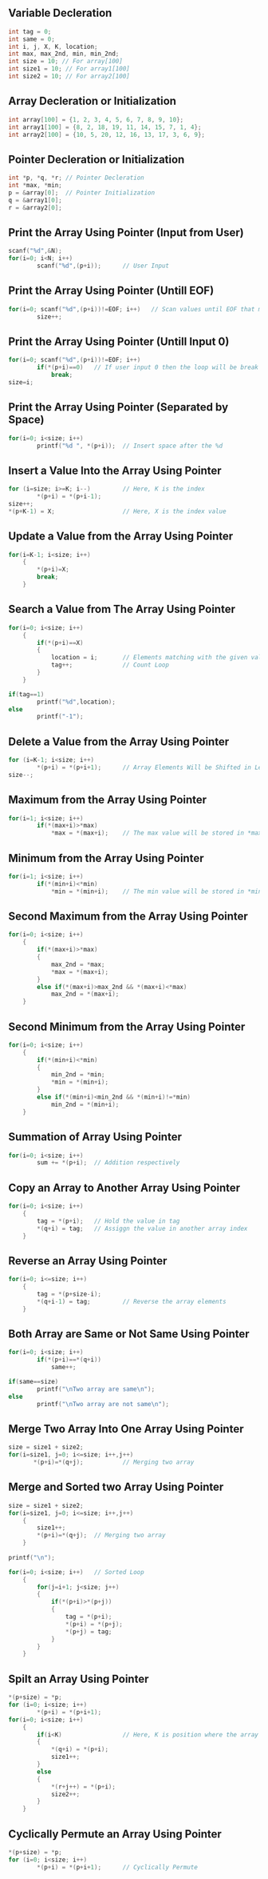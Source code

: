 
## Variable Decleration
```c
int tag = 0;
int same = 0;
int i, j, X, K, location;
int max, max_2nd, min, min_2nd;
int size = 10; // For array[100]
int size1 = 10; // For array1[100]
int size2 = 10; // For array2[100]
```
## Array Decleration or Initialization
```c
int array[100] = {1, 2, 3, 4, 5, 6, 7, 8, 9, 10};
int array1[100] = {8, 2, 18, 19, 11, 14, 15, 7, 1, 4};
int array2[100] = {10, 5, 20, 12, 16, 13, 17, 3, 6, 9};
```
## Pointer Decleration or Initialization
```c
int *p, *q, *r; // Pointer Decleration
int *max, *min;
p = &array[0];  // Pointer Initialization
q = &array1[0];
r = &array2[0];
```
## Print the Array Using Pointer (Input from User)
```c
scanf("%d",&N);
for(i=0; i<N; i++)
        scanf("%d",(p+i));      // User Input
```
## Print the Array Using Pointer (Untill EOF)
```c
for(i=0; scanf("%d",(p+i))!=EOF; i++)   // Scan values until EOF that means until pressed ctrl+Z
        size++;
```
## Print the Array Using Pointer (Untill Input 0)
```c
for(i=0; scanf("%d",(p+i))!=EOF; i++)
        if(*(p+i)==0)   // If user input 0 then the loop will be break
            break;
size=i;
```
## Print the Array Using Pointer (Separated by Space)
```c
for(i=0; i<size; i++)
        printf("%d ", *(p+i));  // Insert space after the %d
```
## Insert a Value Into the Array Using Pointer
```c
for (i=size; i>=K; i--)         // Here, K is the index
        *(p+i) = *(p+i-1);
size++;
*(p+K-1) = X;                   // Here, X is the index value
```
## Update a Value from the Array Using Pointer
```c
for(i=K-1; i<size; i++)
    {
        *(p+i)=X;       
        break;
    }
```
## Search a Value from The Array Using Pointer
```c
for(i=0; i<size; i++)
    {
        if(*(p+i)==X)
        {
            location = i;       // Elements matching with the given value
            tag++;              // Count Loop
        }
    }

if(tag==1)
        printf("%d",location);
else
        printf("-1");
```
## Delete a Value from the Array Using Pointer
```c
for (i=K-1; i<size; i++)
        *(p+i) = *(p+i+1);      // Array Elements Will be Shifted in Left
size--;
```
## Maximum from the Array Using Pointer
```c
for(i=1; i<size; i++)
        if(*(max+i)>*max)
            *max = *(max+i);    // The max value will be stored in *max
```
## Minimum from the Array Using Pointer
```c
for(i=1; i<size; i++)
        if(*(min+i)<*min)
            *min = *(min+i);    // The min value will be stored in *min
```
## Second Maximum from the Array Using Pointer
```c
for(i=0; i<size; i++)
    {
        if(*(max+i)>*max)
        {
            max_2nd = *max;
            *max = *(max+i);
        }
        else if(*(max+i)>max_2nd && *(max+i)<*max)
            max_2nd = *(max+i);
    }
```
## Second Minimum from the Array Using Pointer
```c
for(i=0; i<size; i++)
    {
        if(*(min+i)<*min)
        {
            min_2nd = *min;
            *min = *(min+i);
        }
        else if(*(min+i)<min_2nd && *(min+i)!=*min)
            min_2nd = *(min+i);
    }
```
## Summation of Array Using Pointer
```c
for(i=0; i<size; i++)
        sum += *(p+i);  // Addition respectively
```
## Copy an Array to Another Array Using Pointer
```c
for(i=0; i<size; i++)
    {
        tag = *(p+i);   // Hold the value in tag
        *(q+i) = tag;   // Assiggn the value in another array index
    }
```
## Reverse an Array Using Pointer
```c
for(i=0; i<=size; i++)
    {
        tag = *(p+size-i);
        *(q+i-1) = tag;         // Reverse the array elements
    }
```
## Both Array are Same or Not Same Using Pointer
```c
for(i=0; i<size; i++)
        if(*(p+i)==*(q+i))
            same++;

if(same==size)
        printf("\nTwo array are same\n");
else
        printf("\nTwo array are not same\n");
```
## Merge Two Array Into One Array Using Pointer
```c
size = size1 + size2;
for(i=size1, j=0; i<=size; i++,j++)
       *(p+i)=*(q+j);           // Merging two array
```
## Merge and Sorted two Array Using Pointer
```c
size = size1 + size2;
for(i=size1, j=0; i<=size; i++,j++)
    {
        size1++;
        *(p+i)=*(q+j);  // Merging two array
    }
    
printf("\n");

for(i=0; i<size; i++)   // Sorted Loop
    {
        for(j=i+1; j<size; j++)
        {
            if(*(p+i)>*(p+j))
            {
                tag = *(p+i); 
                *(p+i) = *(p+j);
                *(p+j) = tag;
            }
        }
    }
```
## Spilt an Array Using Pointer
```c
*(p+size) = *p;
for (i=0; i<size; i++)  
        *(p+i) = *(p+i+1);
for(i=0; i<size; i++)
    {
        if(i<K)                 // Here, K is position where the array will be splited
        {
            *(q+i) = *(p+i);
            size1++;
        }
        else
        {
            *(r+j++) = *(p+i);
            size2++;
        }
    }
```
## Cyclically Permute an Array Using Pointer
```c
*(p+size) = *p;
for (i=0; i<size; i++)
        *(p+i) = *(p+i+1);      // Cyclically Permute
```
